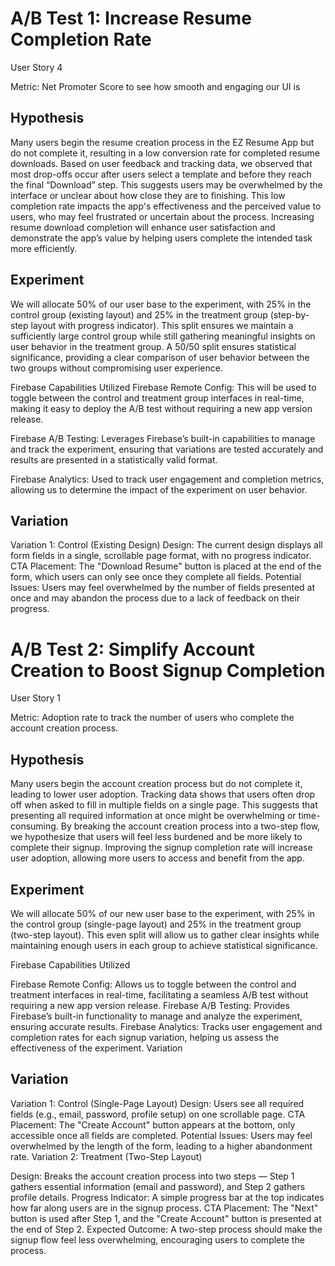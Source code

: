 # A/B Test 1: Increase Resume Completion Rate
  User Story 4

  Metric: Net Promoter Score to see how smooth and engaging our UI is 

  ## Hypothesis
  Many users begin the resume creation process in the EZ Resume App but do not complete it, resulting in a low conversion rate for completed resume downloads. Based on          user feedback and tracking data, we observed that most drop-offs occur after users select a template and before they reach the final “Download” step. This suggests users     may be overwhelmed by the interface or unclear about how close they are to finishing. This low completion rate impacts the app's effectiveness and the perceived value to     users, who may feel frustrated or uncertain about the process. Increasing resume download completion will enhance user satisfaction and demonstrate the app’s value by      helping users complete the intended task more efficiently.

  ## Experiment
  We will allocate 50% of our user base to the experiment, with 25% in the control group (existing layout) and 25% in the treatment group (step-by-step layout with progress    indicator). This split ensures we maintain a sufficiently large control group while still gathering meaningful insights on user behavior in the treatment group. A 50/50      split ensures statistical significance, providing a clear comparison of user behavior between the two groups without compromising user experience.

  Firebase Capabilities Utilized
  Firebase Remote Config: This will be used to toggle between the control and treatment group interfaces in real-time, making it easy to deploy the A/B test without            requiring a new app version release.
  
  Firebase A/B Testing: Leverages Firebase’s built-in capabilities to manage and track the experiment, ensuring that variations are tested accurately and results are           presented in a statistically valid format.
  
  Firebase Analytics: Used to track user engagement and completion metrics, allowing us to determine the impact of the experiment on user behavior.

  ## Variation
  Variation 1: Control (Existing Design)
  Design: The current design displays all form fields in a single, scrollable page format, with no progress indicator.
  CTA Placement: The "Download Resume" button is placed at the end of the form, which users can only see once they complete all fields.
  Potential Issues: Users may feel overwhelmed by the number of fields presented at once and may abandon the process due to a lack of feedback on their progress.


# A/B Test 2: Simplify Account Creation to Boost Signup Completion
User Story 1

Metric: Adoption rate to track the number of users who complete the account creation process.

## Hypothesis

Many users begin the account creation process but do not complete it, leading to lower user adoption. Tracking data shows that users often drop off when asked to fill in multiple fields on a single page. This suggests that presenting all required information at once might be overwhelming or time-consuming. By breaking the account creation process into a two-step flow, we hypothesize that users will feel less burdened and be more likely to complete their signup. Improving the signup completion rate will increase user adoption, allowing more users to access and benefit from the app.

## Experiment

We will allocate 50% of our new user base to the experiment, with 25% in the control group (single-page layout) and 25% in the treatment group (two-step layout). This even split will allow us to gather clear insights while maintaining enough users in each group to achieve statistical significance.

Firebase Capabilities Utilized

Firebase Remote Config: Allows us to toggle between the control and treatment interfaces in real-time, facilitating a seamless A/B test without requiring a new app version release.
Firebase A/B Testing: Provides Firebase’s built-in functionality to manage and analyze the experiment, ensuring accurate results.
Firebase Analytics: Tracks user engagement and completion rates for each signup variation, helping us assess the effectiveness of the experiment.
Variation

## Variation

Variation 1: Control (Single-Page Layout)
Design: Users see all required fields (e.g., email, password, profile setup) on one scrollable page.
CTA Placement: The "Create Account" button appears at the bottom, only accessible once all fields are completed.
Potential Issues: Users may feel overwhelmed by the length of the form, leading to a higher abandonment rate.
Variation 2: Treatment (Two-Step Layout)

Design: Breaks the account creation process into two steps — Step 1 gathers essential information (email and password), and Step 2 gathers profile details.
Progress Indicator: A simple progress bar at the top indicates how far along users are in the signup process.
CTA Placement: The "Next" button is used after Step 1, and the "Create Account" button is presented at the end of Step 2.
Expected Outcome: A two-step process should make the signup flow feel less overwhelming, encouraging users to complete the process.
